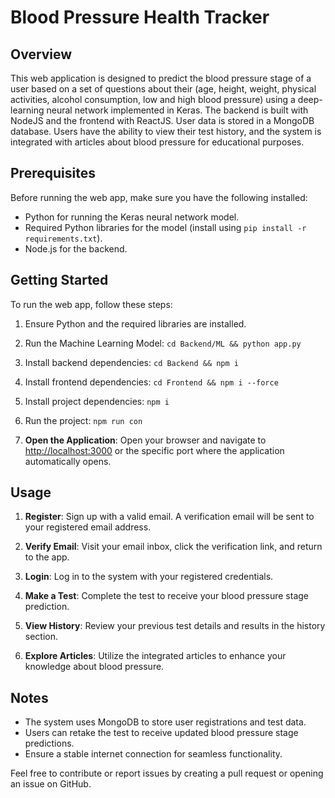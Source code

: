 
# Blood Pressure Health Tracker

## Overview

This web application is designed to predict the blood pressure stage of a user based on a set of questions about their (age, height, weight, physical activities, alcohol consumption, low and high blood pressure) using a deep-learning neural network implemented in Keras. The backend is built with NodeJS and the frontend with ReactJS. User data is stored in a MongoDB database. Users have the ability to view their test history, and the system is integrated with articles about blood pressure for educational purposes.

## Prerequisites

Before running the web app, make sure you have the following installed:

- Python for running the Keras neural network model.
- Required Python libraries for the model (install using `pip install -r requirements.txt`).
- Node.js for the backend.


## Getting Started

To run the web app, follow these steps:

1. Ensure Python and the required libraries are installed.
2. Run the Machine Learning Model: `cd Backend/ML && python app.py`  
3. Install backend dependencies: `cd Backend && npm i`
4. Install frontend dependencies: `cd Frontend && npm i --force`
5. Install project dependencies: `npm i`
6. Run the project: `npm run con`
   
7. **Open the Application**: Open your browser and navigate to [http://localhost:3000](http://localhost:3000) or the specific port where the application automatically opens.



## Usage

1. **Register**: Sign up with a valid email. A verification email will be sent to your registered email address.

2. **Verify Email**: Visit your email inbox, click the verification link, and return to the app.

3. **Login**: Log in to the system with your registered credentials.

4. **Make a Test**: Complete the test to receive your blood pressure stage prediction.

5. **View History**: Review your previous test details and results in the history section.

6. **Explore Articles**: Utilize the integrated articles to enhance your knowledge about blood pressure.

## Notes

- The system uses MongoDB to store user registrations and test data.
- Users can retake the test to receive updated blood pressure stage predictions.
- Ensure a stable internet connection for seamless functionality.

Feel free to contribute or report issues by creating a pull request or opening an issue on GitHub.

